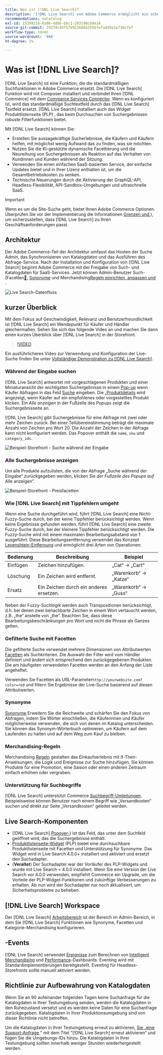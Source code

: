 ```yaml
---
title: Was ist [!DNL Live Search]?
description: '[!DNL Live Search] von Adobe Commerce ermöglicht ein schnelles, relevantes und intuitives Sucherlebnis.'
recommendations: noCatalog
exl-id: 15399216-6a96-4d0b-bbc1-293190cb9e14
source-git-commit: 29374c45f57e923666e255bfefadd9a1e736cfef
workflow-type: tm+mt
source-wordcount: '966'
ht-degree: 1%

---
```


# Was ist [!DNL Live Search]?

[!DNL Live Search] ist eine Funktion, die die standardmäßigen Suchfunktionen in Adobe Commerce ersetzt. Die [!DNL Live Search] Funktion wird mit Composer installiert und verbindet Ihren [!DNL Commerce] mit dem [Commerce Services Connector](../landing/saas.md). Wenn es konfiguriert ist, wird das standardmäßige Suchtextfeld durch das [!DNL Live Search] Textfeld ersetzt. [!DNL Live Search] installiert auch das Widget Produktlistenseite (PLP) , das beim Durchsuchen von Suchergebnissen robuste Filterfunktionen bietet.

Mit [!DNL Live Search] können Sie:

- Erstellen Sie aussagekräftige Sucherlebnisse, die Käufern und Käufern helfen, mit möglichst wenig Aufwand das zu finden, was sie möchten.
- Nutzen Sie die KI-gestützte dynamische Facettierung und die Neureihung von Suchergebnissen als Reaktion auf das Verhalten von Kundinnen und Kunden während der Sitzung.
- Verwenden Sie einen einfachen SaaS-basierten Service, der einfache Updates bietet und in Ihrer Lizenz enthalten ist, um die Gesamtbetriebskosten zu senken.
- Technische Neuerungen durch die Aktivierung der GraphQL-API, Headless-Flexibilität, API-Sandbox-Umgebungen und ultraschnelle SaaS.

>[!IMPORTANT]
>
>Wenn es um die Site-Suche geht, bietet Ihnen Adobe Commerce Optionen. Überprüfen Sie vor der Implementierung die Informationen [Grenzen und ](boundaries-limits.md)), um sicherzustellen, dass [!DNL Live Search] zu Ihren Geschäftsanforderungen passt.

## Architektur

Der Adobe Commerce-Teil der Architektur umfasst das Hosten der Suche *Admin*, das Synchronisieren von Katalogdaten und das Ausführen des Abfrage-Service. Nach der Installation und Konfiguration von [!DNL Live Search] beginnt Adobe Commerce mit der Freigabe von Such- und Katalogdaten für SaaS-Services. Jetzt können Admin-Benutzer Such-(Facetten[&#128279;](facets.md), [Synonyme](synonyms.md) und Merchandising[Regeln einrichten, anpassen und ](category-merch.md).

![Live Search-Datenfluss](assets/ls-cs-data-flow.png)

## kurzer Überblick

Mit dem Fokus auf Geschwindigkeit, Relevanz und Benutzerfreundlichkeit ist [!DNL Live Search] ein Wendepunkt für Käufer und Händler gleichermaßen. Sehen Sie sich das folgende Video an und machen Sie dann einen kurzen Überblick über [!DNL Live Search] in der Storefront.

>[!VIDEO](https://video.tv.adobe.com/v/3452578?learn=on&captions=ger)

Ein ausführlicheres Video zur Verwendung und Konfiguration der Live-Suche finden Sie unter [Vollständige Demonstration zu [!DNL Live Search]](https://experienceleague.adobe.com/de/docs/commerce-learn/tutorials/getting-started/capabilities/live-search-full-demonstration).

### Während der Eingabe suchen

[!DNL Live Search] antwortet mit vorgeschlagenen Produkten und einer Miniaturansicht der wichtigsten Suchergebnisse in einem [Pop-up](storefront-popover.md) wenn Käufer Abfragen in das Feld [Suche](https://experienceleague.adobe.com/de/docs/commerce-admin/catalog/catalog/search/search) eingeben. Die [ „Produktdetails](https://experienceleague.adobe.com/de/docs/commerce-admin/start/storefront/storefront) wird angezeigt, wenn Käufer auf ein empfohlenes oder vorgestelltes Produkt klicken. Ein _Alle anzeigen_ in der Fußzeile des Popups zeigt die Suchergebnisseite an.

[!DNL Live Search] gibt Suchergebnisse für eine Abfrage mit zwei oder mehr Zeichen zurück. Bei einer Teilübereinstimmung beträgt die maximale Anzahl von Zeichen pro Wort 20. Die Anzahl der Zeichen in der Abfrage kann nicht konfiguriert werden. Das Popover enthält die `name`, `sku` und `category_ids`.

![Beispiel-Storefront - Suche während der Eingabe](assets/storefront-search-as-you-type.png)

### Alle Suchergebnisse anzeigen

Um alle Produkte aufzulisten, die von der Abfrage „Suche während der Eingabe“ zurückgegeben werden, klicken Sie _der Fußzeile des Popups auf_ Alle anzeigen“.

![Beispiel-Storefront - Preisfacetten](assets/storefront-view-all-search-results.png)

### Wie [!DNL Live Search] mit Tippfehlern umgeht

Wenn eine Suche durchgeführt wird, führt [!DNL Live Search] eine Nicht-Fuzzy-Suche durch, bei der keine Tippfehler berücksichtigt werden. Wenn keine Ergebnisse gefunden werden, führt [!DNL Live Search] eine zweite Fuzzy-Suche durch, bei der kleinere Tippfehler berücksichtigt werden. Die Fuzzy-Suche wird mit einem maximalen Bearbeitungsabstand von 1 ausgeführt. Diese Bearbeitungsentfernung verwendet das Konzept [Levenshtein-Entfernung](https://en.wikipedia.org/wiki/Levenshtein_distance) und ermöglicht drei Arten von Operationen:

| Bedienung | Beschreibung | Beispiel |
|---|---|---|
| Einfügen | Zeichen hinzufügen. | „Cat“ -> „Cart“ |
| Löschung | Ein Zeichen wird entfernt. | „Warenkorb“ -> „Katze“ |
| Ersatz | Ein Zeichen durch ein anderes ersetzen. | „Warenkorb“ -> „Guss“ |

Neben der Fuzzy-Suchlogik werden auch Transpositionen berücksichtigt, d.h. bei denen zwei benachbarte Zeichen in einem Wort vertauscht werden, z.B. „the“ anstelle von „the“. Beachten Sie, dass diese Bearbeitungsbeschränkungen pro Wort und nicht die Phrase als Ganzes gelten.

### Gefilterte Suche mit Facetten

Die gefilterte Suche verwendet mehrere Dimensionen von Attributwerten [Facetten](facets.md) als Suchkriterien. Die Auswahl der Filter wird vom Händler definiert und ändert sich entsprechend den zurückgegebenen Produkten. Die am häufigsten verwendeten Facetten werden an den Anfang der Liste angeheftet.

Verwenden Sie Facetten als URL-Parameter`http://yourwebsite.com?color=red` und filtern Sie Ergebnisse der Live-Suche basierend auf diesen Attributwerten.

### Synonyme

[Synonyme](synonyms.md) Erweitern Sie die Reichweite und schärfen Sie den Fokus von Abfragen, indem Sie Wörter einschließen, die Käuferinnen und Käufer möglicherweise verwenden, die sich von denen im Katalog unterscheiden. Sie können das Synonym-Wörterbuch optimieren, um Käufern auf dem Laufenden zu halten und auf dem Weg zum Kauf zu bleiben.

### Merchandising-Regeln

Merchandising [Regeln](rules.md) gestalten das Einkaufserlebnis mit If-Then-Anweisungen, die Logik und Ereignisse zur Suche hinzufügen. Sie können Produkte für eine Promotion, eine Saison oder einen anderen Zeitraum einfach erhöhen oder vergraben.

### Unterstützung für Suchbegriffe

[!DNL Live Search] unterstützt Commerce [Suchbegriff-Umleitungen](https://experienceleague.adobe.com/de/docs/commerce-admin/catalog/catalog/search/search-terms). Beispielsweise können Benutzer nach einem Begriff wie „Versandkosten“ suchen und direkt zur Seite „Versandkosten“ geleitet werden.

## Live Search-Komponenten

- [!DNL Live Search] [Popover-](storefront-popover.md)) ist das Feld, das unter dem Suchfeld geöffnet wird, das die Suchergebnisse enthält.
- [Produktlistenseite-Widget](plp-styling.md) (PLP) bietet eine durchsuchbare Produktlistenseite mit Facetten und Unterstützung für Synonyme. Das Widget wird in Live Search 4.0.0+ installiert und aktiviert und ersetzt den Suchadapter.
- (**Veraltet**) Der Suchadapter war der Vorläufer des PLP-Widgets und wurde mit Live Search &lt; 4.0.0 installiert. Wenn Sie eine Version der Live Search vor 4.0.0 verwenden, empfiehlt Commerce ein Upgrade, um die Vorteile der PLP-Widget-Funktionen und zukünftige Verbesserungen zu erhalten. Ab nun wird der Suchadapter nur noch aktualisiert, um Sicherheitsprobleme zu beheben.

## [!DNL Live Search] Workspace

Der [!DNL Live Search] [Arbeitsbereich](workspace.md) ist der Bereich im Admin-Bereich, in dem Sie [!DNL Live Search] Funktionen wie Synonyme, Facetten und Kategorie-Merchandising konfigurieren.

## -Events

[!DNL Live Search] verwendet [Ereignisse](events.md) zum Berechnen von [Intelligent Merchandising](category-merch.md) und [Performance](performance.md)-Dashboards. Eventing wird mit Standardimplementierungen bereitgestellt. Eventing für Headless-Storefronts sollte manuell aktiviert werden.

## Richtlinie zur Aufbewahrung von Katalogdaten

Wenn Sie an 90 aufeinander folgenden Tagen keine Suchanfrage für die Katalogdaten in Ihrer Testumgebung senden, werden die Katalogdaten in den Ruhezustand versetzt und es werden keine Daten für eine Suchanfrage zurückgegeben. Katalogdaten in Ihrer Produktionsumgebung sind von dieser Richtlinie nicht betroffen.

Um die Katalogdaten in Ihrer Testumgebung erneut zu aktivieren, [ Sie „eine Support-Anfrage ](https://experienceleague.adobe.com/de/docs/commerce-knowledge-base/kb/help-center-guide/magento-help-center-user-guide#experience-league-start-page)&quot; mit dem Titel &quot;[!DNL Live Search] erneut aktivieren“ und fügen Sie die Umgebungs-IDs hinzu. Die Katalogdaten in Ihrer Testumgebung sollten innerhalb weniger Stunden wiederhergestellt werden.
